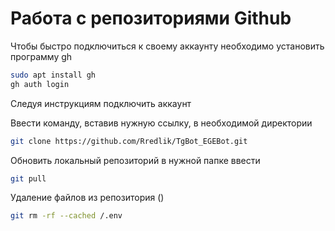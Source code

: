 # Работа с репозиториями Github

Чтобы быстро подключиться к своему аккаунту необходимо установить программу gh
```bash
sudo apt install gh
gh auth login
```
Следуя инструкциям подключить аккаунт


Ввести команду, вставив нужную ссылку, в необходимой директории
```bash
git clone https://github.com/Rredlik/TgBot_EGEBot.git
```

Обновить локальный репозиторий в нужной папке ввести
```bash
git pull
```

Удаление файлов из репозитория ()
```bash
git rm -rf --cached /.env
```
